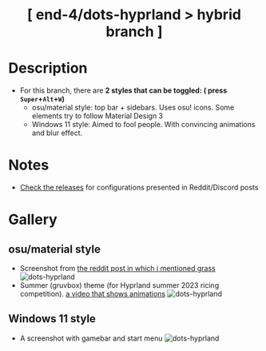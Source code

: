 <div align="center">
    <h1>[ end-4/dots-hyprland > hybrid branch ]</h1>
    <h3></h3>
</div>

# Description
- For this branch, there are **2 styles that can be toggled: ( press `Super`+`Alt`+`W`)**
    - osu/material style: top bar + sidebars. Uses osu! icons. Some elements try to follow Material Design 3
    - Windows 11 style: Aimed to fool people. With convincing animations and blur effect.
 
# Notes
- [Check the releases](https://github.com/end-4/dots-hyprland/releases) for configurations presented in Reddit/Discord posts

# Gallery
## osu/material style
- Screenshot from [the reddit post in which i mentioned grass](https://www.reddit.com/r/unixporn/comments/13lrz09/hyprland_and_eww_people_tell_me_i_should_go_touch/)
![dots-hyprland](./assets/screenshot-reddit.png)
- Summer (gruvbox) theme (for Hyprland summer 2023 ricing competition). [a video that shows animations](https://streamable.com/4oogot)
![dots-hyprland](./assets/screenshot-summer.png)

## Windows 11 style
- A screenshot with gamebar and start menu
![dots-hyprland](./assets/screenshot-windoes2.png)

